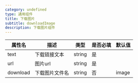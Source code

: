 ```yaml
---
category: undefined
type: 通用组件
title: 下载图片
subtitle: downloadImage
description: 下载图片组件
---
```


| 属性名  | 描述                 | 类型                                                  | 是否必填 | 默认值               |
| ------ | ------------------- | ---------------------------------------------------- | ------- | ------------------- |
|   text     |          下载链接文本           |        string                                              |        是 |                     |
|   url     |         图片url            |                         string                             |        是 |                     |
|   download     |     下载图片文件名     |        string                      |        否 |          image          |   